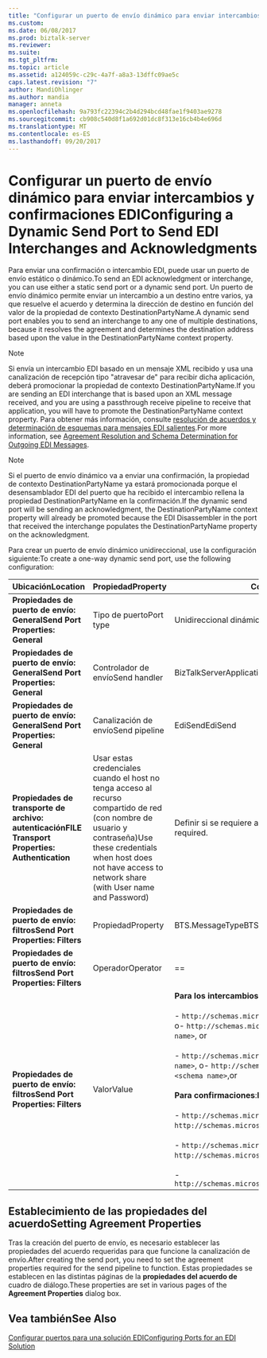 ```yaml
---
title: "Configurar un puerto de envío dinámico para enviar intercambios y confirmaciones EDI | Documentos de Microsoft"
ms.custom: 
ms.date: 06/08/2017
ms.prod: biztalk-server
ms.reviewer: 
ms.suite: 
ms.tgt_pltfrm: 
ms.topic: article
ms.assetid: a124059c-c29c-4a7f-a8a3-13dffc09ae5c
caps.latest.revision: "7"
author: MandiOhlinger
ms.author: mandia
manager: anneta
ms.openlocfilehash: 9a793fc22394c2b4d294bcd48fae1f9403ae9278
ms.sourcegitcommit: cb908c540d8f1a692d01dc8f313e16cb4b4e696d
ms.translationtype: MT
ms.contentlocale: es-ES
ms.lasthandoff: 09/20/2017
---
```

# <a name="configuring-a-dynamic-send-port-to-send-edi-interchanges-and-acknowledgments"></a><span data-ttu-id="932a8-102">Configurar un puerto de envío dinámico para enviar intercambios y confirmaciones EDI</span><span class="sxs-lookup"><span data-stu-id="932a8-102">Configuring a Dynamic Send Port to Send EDI Interchanges and Acknowledgments</span></span>
<span data-ttu-id="932a8-103">Para enviar una confirmación o intercambio EDI, puede usar un puerto de envío estático o dinámico.</span><span class="sxs-lookup"><span data-stu-id="932a8-103">To send an EDI acknowledgment or interchange, you can use either a static send port or a dynamic send port.</span></span> <span data-ttu-id="932a8-104">Un puerto de envío dinámico permite enviar un intercambio a un destino entre varios, ya que resuelve el acuerdo y determina la dirección de destino en función del valor de la propiedad de contexto DestinationPartyName.</span><span class="sxs-lookup"><span data-stu-id="932a8-104">A dynamic send port enables you to send an interchange to any one of multiple destinations, because it resolves the agreement and determines the destination address based upon the value in the DestinationPartyName context property.</span></span>  
  
> [!NOTE]
>  <span data-ttu-id="932a8-105">Si envía un intercambio EDI basado en un mensaje XML recibido y usa una canalización de recepción tipo "atravesar de" para recibir dicha aplicación, deberá promocionar la propiedad de contexto DestinationPartyName.</span><span class="sxs-lookup"><span data-stu-id="932a8-105">If you are sending an EDI interchange that is based upon an XML message received, and you are using a passthrough receive pipeline to receive that application, you will have to promote the DestinationPartyName context property.</span></span> <span data-ttu-id="932a8-106">Para obtener más información, consulte [resolución de acuerdos y determinación de esquemas para mensajes EDI salientes](../core/agreement-resolution-and-schema-determination-for-outgoing-edi-messages.md).</span><span class="sxs-lookup"><span data-stu-id="932a8-106">For more information, see [Agreement Resolution and Schema Determination for Outgoing EDI Messages](../core/agreement-resolution-and-schema-determination-for-outgoing-edi-messages.md).</span></span>  
  
> [!NOTE]
>  <span data-ttu-id="932a8-107">Si el puerto de envío dinámico va a enviar una confirmación, la propiedad de contexto DestinationPartyName ya estará promocionada porque el desensamblador EDI del puerto que ha recibido el intercambio rellena la propiedad DestinationPartyName en la confirmación.</span><span class="sxs-lookup"><span data-stu-id="932a8-107">If the dynamic send port will be sending an acknowledgment, the DestinationPartyName context property will already be promoted because the EDI Disassembler in the port that received the interchange populates the DestinationPartyName property on the acknowledgment.</span></span>  
  
 <span data-ttu-id="932a8-108">Para crear un puerto de envío dinámico unidireccional, use la configuración siguiente:</span><span class="sxs-lookup"><span data-stu-id="932a8-108">To create a one-way dynamic send port, use the following configuration:</span></span>  
  
|<span data-ttu-id="932a8-109">Ubicación</span><span class="sxs-lookup"><span data-stu-id="932a8-109">Location</span></span>|<span data-ttu-id="932a8-110">Propiedad</span><span class="sxs-lookup"><span data-stu-id="932a8-110">Property</span></span>|<span data-ttu-id="932a8-111">Configuración</span><span class="sxs-lookup"><span data-stu-id="932a8-111">Setting</span></span>|  
|--------------|--------------|-------------|  
|<span data-ttu-id="932a8-112">**Propiedades de puerto de envío: General**</span><span class="sxs-lookup"><span data-stu-id="932a8-112">**Send Port Properties: General**</span></span>|<span data-ttu-id="932a8-113">Tipo de puerto</span><span class="sxs-lookup"><span data-stu-id="932a8-113">Port type</span></span>|<span data-ttu-id="932a8-114">Unidireccional dinámico</span><span class="sxs-lookup"><span data-stu-id="932a8-114">Dynamic One-Way</span></span>|  
|<span data-ttu-id="932a8-115">**Propiedades de puerto de envío: General**</span><span class="sxs-lookup"><span data-stu-id="932a8-115">**Send Port Properties: General**</span></span>|<span data-ttu-id="932a8-116">Controlador de envío</span><span class="sxs-lookup"><span data-stu-id="932a8-116">Send handler</span></span>|<span data-ttu-id="932a8-117">BizTalkServerApplication</span><span class="sxs-lookup"><span data-stu-id="932a8-117">BizTalkServerApplication</span></span>|  
|<span data-ttu-id="932a8-118">**Propiedades de puerto de envío: General**</span><span class="sxs-lookup"><span data-stu-id="932a8-118">**Send Port Properties: General**</span></span>|<span data-ttu-id="932a8-119">Canalización de envío</span><span class="sxs-lookup"><span data-stu-id="932a8-119">Send pipeline</span></span>|<span data-ttu-id="932a8-120">EdiSend</span><span class="sxs-lookup"><span data-stu-id="932a8-120">EdiSend</span></span>|  
|<span data-ttu-id="932a8-121">**Propiedades de transporte de archivo: autenticación**</span><span class="sxs-lookup"><span data-stu-id="932a8-121">**FILE Transport Properties: Authentication**</span></span>|<span data-ttu-id="932a8-122">Usar estas credenciales cuando el host no tenga acceso al recurso compartido de red (con nombre de usuario y contraseña)</span><span class="sxs-lookup"><span data-stu-id="932a8-122">Use these credentials when host does not have access to network share (with User name and Password)</span></span>|<span data-ttu-id="932a8-123">Definir si se requiere autenticación.</span><span class="sxs-lookup"><span data-stu-id="932a8-123">Set if authentication is required.</span></span>|  
|<span data-ttu-id="932a8-124">**Propiedades de puerto de envío: filtros**</span><span class="sxs-lookup"><span data-stu-id="932a8-124">**Send Port Properties: Filters**</span></span>|<span data-ttu-id="932a8-125">Propiedad</span><span class="sxs-lookup"><span data-stu-id="932a8-125">Property</span></span>|<span data-ttu-id="932a8-126">BTS.MessageType</span><span class="sxs-lookup"><span data-stu-id="932a8-126">BTS.MessageType</span></span>|  
|<span data-ttu-id="932a8-127">**Propiedades de puerto de envío: filtros**</span><span class="sxs-lookup"><span data-stu-id="932a8-127">**Send Port Properties: Filters**</span></span>|<span data-ttu-id="932a8-128">Operador</span><span class="sxs-lookup"><span data-stu-id="932a8-128">Operator</span></span>|==|  
|<span data-ttu-id="932a8-129">**Propiedades de puerto de envío: filtros**</span><span class="sxs-lookup"><span data-stu-id="932a8-129">**Send Port Properties: Filters**</span></span>|<span data-ttu-id="932a8-130">Valor</span><span class="sxs-lookup"><span data-stu-id="932a8-130">Value</span></span>|<span data-ttu-id="932a8-131">**Para los intercambios**:</span><span class="sxs-lookup"><span data-stu-id="932a8-131">**For interchanges**:</span></span><br /><br /> <span data-ttu-id="932a8-132">- `http://schemas.microsoft.com/Edi/X12/2006#<schema name>`, o</span><span class="sxs-lookup"><span data-stu-id="932a8-132">- `http://schemas.microsoft.com/Edi/X12/2006#<schema name>`, or</span></span><br /><br /> <span data-ttu-id="932a8-133">-                   `http://schemas.microsoft.com/Edi/Edifact/2006#<schema name>`, o</span><span class="sxs-lookup"><span data-stu-id="932a8-133">-                   `http://schemas.microsoft.com/Edi/Edifact/2006#<schema name>`,or</span></span><br /><br /> <span data-ttu-id="932a8-134">**Para confirmaciones**:</span><span class="sxs-lookup"><span data-stu-id="932a8-134">**For ACKs**:</span></span><br /><br /> <span data-ttu-id="932a8-135">-                   `http://schemas.microsoft.com/Edi/X12#X12_997_Root`, o</span><span class="sxs-lookup"><span data-stu-id="932a8-135">-                   `http://schemas.microsoft.com/Edi/X12#X12_997_Root`, or</span></span><br /><br /> <span data-ttu-id="932a8-136">-                   `http://schemas.microsoft.com/Edi/X12#X12_TA1_Root`, o</span><span class="sxs-lookup"><span data-stu-id="932a8-136">-                   `http://schemas.microsoft.com/Edi/X12#X12_TA1_Root`, or</span></span><br /><br /> -                   `http://schemas.microsoft.com/Edi/Edifact#Efact_Contrl_Root`|  
  
## <a name="setting-agreement-properties"></a><span data-ttu-id="932a8-137">Establecimiento de las propiedades del acuerdo</span><span class="sxs-lookup"><span data-stu-id="932a8-137">Setting Agreement Properties</span></span>  
 <span data-ttu-id="932a8-138">Tras la creación del puerto de envío, es necesario establecer las propiedades del acuerdo requeridas para que funcione la canalización de envío.</span><span class="sxs-lookup"><span data-stu-id="932a8-138">After creating the send port, you need to set the agreement properties required for the send pipeline to function.</span></span> <span data-ttu-id="932a8-139">Estas propiedades se establecen en las distintas páginas de la **propiedades del acuerdo de** cuadro de diálogo.</span><span class="sxs-lookup"><span data-stu-id="932a8-139">These properties are set in various pages of the **Agreement Properties** dialog box.</span></span>  
  
## <a name="see-also"></a><span data-ttu-id="932a8-140">Vea también</span><span class="sxs-lookup"><span data-stu-id="932a8-140">See Also</span></span>  
 [<span data-ttu-id="932a8-141">Configurar puertos para una solución EDI</span><span class="sxs-lookup"><span data-stu-id="932a8-141">Configuring Ports for an EDI Solution</span></span>](../core/configuring-ports-for-an-edi-solution.md)